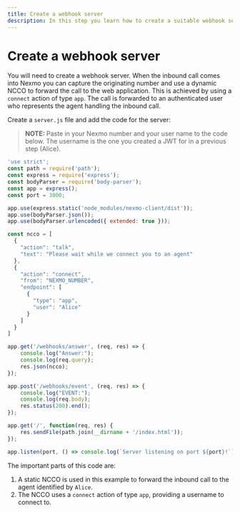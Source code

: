 ```yaml
---
title: Create a webhook server
description: In this step you learn how to create a suitable webhook server that enables your web app to accept an inbound PSTN phone call.
---
```


# Create a webhook server

You will need to create a webhook server. When the inbound call comes into Nexmo you can capture the originating number and use a dynamic NCCO to forward the call to the web application. This is achieved by using a `connect` action of type `app`. The call is forwarded to an authenticated user who represents the agent handling the inbound call.

Create a `server.js` file and add the code for the server:

> **NOTE:** Paste in your Nexmo number and your user name to the code below. The username is the one you created a JWT for in a previous step (Alice).

``` javascript
'use strict';
const path = require('path');
const express = require('express');
const bodyParser = require('body-parser');
const app = express();
const port = 3000;

app.use(express.static('node_modules/nexmo-client/dist'));
app.use(bodyParser.json());
app.use(bodyParser.urlencoded({ extended: true }));

const ncco = [
  {
    "action": "talk",
    "text": "Please wait while we connect you to an agent"
  },
  {
    "action": "connect",
    "from": "NEXMO_NUMBER",
    "endpoint": [
      {
        "type": "app",
        "user": "Alice"
      }
    ]
  }
]

app.get('/webhooks/answer', (req, res) => {
    console.log("Answer:");
    console.log(req.query);
    res.json(ncco);
});

app.post('/webhooks/event', (req, res) => {
    console.log("EVENT:");
    console.log(req.body);
    res.status(200).end();
});

app.get('/', function(req, res) {
    res.sendFile(path.join(__dirname + '/index.html'));
});

app.listen(port, () => console.log(`Server listening on port ${port}!`));

```

The important parts of this code are:

1. A static NCCO is used in this example to forward the inbound call to the agent identified by `Alice`.
2. The NCCO uses a `connect` action of type `app`, providing a username to connect to.
